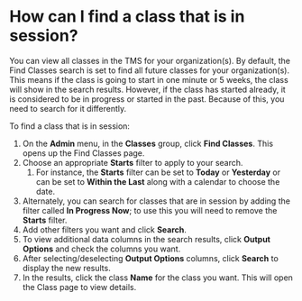 # How can I find a class that is in session?

You can view all classes in the TMS for your organization(s). By default, the Find Classes search is set to find all future classes for your organization(s). This means if the class is going to start in one minute or 5 weeks, the class will show in the search results. However, if the class has started already, it is considered to be in progress or started in the past. Because of this, you need to search for it differently.

To find a class that is in session: 
1. On the **Admin** menu, in the **Classes** group, click **Find Classes**. This opens up the Find Classes page. 
1. Choose an appropriate **Starts** filter to apply to your search. 
   1. For instance, the **Starts** filter can be set to **Today** or **Yesterday** or can be set to **Within the Last** along with a calendar to choose the date. 
1. Alternately, you can search for classes that are in session by adding the filter called **In Progress Now**; to use this you will need to remove the **Starts** filter. 
1. Add other filters you want and click **Search**. 
1. To view additional data columns in the search results, click **Output Options** and check the columns you want.
1. After selecting/deselecting **Output Options** columns, click **Search** to display the new results. 
1. In the results, click the class **Name** for the class you want. This will open the Class page to view details.